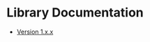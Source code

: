 # Library Documentation

* [Version 1.x.x](https://foxcapades.github.io/jdbc-ro-result-set/dokka/1.0.0/)